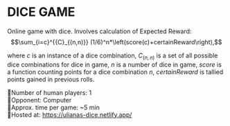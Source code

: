 # DICE GAME
 
 Online game with dice. Involves calculation of Expected Reward:
$$\sum_{i=c}^{{C}_{(n,n)}} (1/6)^n*\left(score(c)+certainReward\right),$$

 where $`c`$ is an instance of a dice combination, $`{C}_{(n,n)}`$ is a set of all possible dice combinations for dice in game, $`n`$ is a number of dice in game, $`score`$ is a function counting points for a dice combination $`n`$, $`certainReward`$ is tallied points gained in previous rolls.   
 
 🎲Number of human players: 1  
 🎲Opponent: Computer  
 🎲Approx. time per game: ~5 min  
 🎲Hosted at: https://ulianas-dice.netlify.app/  



 
